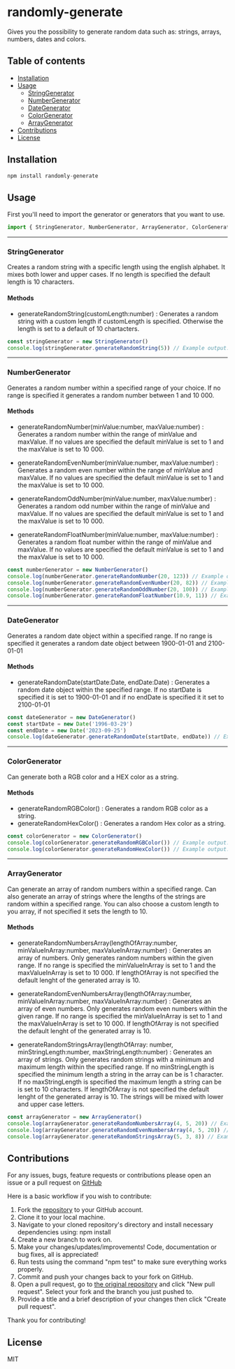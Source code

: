 # randomly-generate
Gives you the possibility to generate random data such as: strings, arrays, numbers, dates and colors.

## Table of contents
- [Installation](#installation)
- [Usage](#usage)
  - [StringGenerator](#stringgenerator)
  - [NumberGenerator](#numbergenerator)
  - [DateGenerator](#dategenerator)
  - [ColorGenerator](#colorgenerator)
  - [ArrayGenerator](#arraygenerator)
- [Contributions](#contributions)
- [License](#license)

## Installation
```javascript
npm install randomly-generate
```

## Usage
First you'll need to import the generator or generators that you want to use.
``` javascript
import { StringGenerator, NumberGenerator, ArrayGenerator, ColorGenerator, DateGenerator } from 'randomly-generate';
```
---
### StringGenerator
Creates a random string with a specific length using the english alphabet. It mixes both lower and upper cases. If no length is specified the default length is 10 characters.

#### Methods
* generateRandomString(customLength:number) : Generates a random string with a custom length if customLength is specified. Otherwise the length is set to a default of 10 chartacters.
```javascript
const stringGenerator = new StringGenerator()
console.log(stringGenerator.generateRandomString(5)) // Example output: "aBcDE"
```
----
### NumberGenerator
Generates a random number within a specified range of your choice. If no range is specified it generates a random number between 1 and 10 000.

#### Methods
* generateRandomNumber(minValue:number, maxValue:number) : Generates a random number within the range of minValue and maxValue. If no values are specified the default minValue is set to 1 and the maxValue is set to 10 000.

* generateRandomEvenNumber(minValue:number, maxValue:number) : Generates a random even number within the range of minValue and maxValue. If no values are specified the default minValue is set to 1 and the maxValue is set to 10 000.

* generateRandomOddNumber(minValue:number, maxValue:number) : Generates a random odd number within the range of minValue and maxValue. If no values are specified the default minValue is set to 1 and the maxValue is set to 10 000.

* generateRandomFloatNumber(minValue:number, maxValue:number) : Generates a random float number within the range of minValue and maxValue. If no values are specified the default minValue is set to 1 and the maxValue is set to 10 000.
```javascript
const numberGenerator = new NumberGenerator()
console.log(numberGenerator.generateRandomNumber(20, 123)) // Example output: 42
console.log(numberGenerator.generateRandomEvenNumber(20, 82)) // Example output: 24
console.log(numberGenerator.generateRandomOddNumber(20, 100)) // Example output: 73
console.log(numberGenerator.generateRandomFloatNumber(10.9, 11)) // Example output: 10.912345678910112
```
---
### DateGenerator
Generates a random date object within a specified range. If no range is specified it generates a random date object between 1900-01-01 and 2100-01-01

#### Methods
* generateRandomDate(startDate:Date, endDate:Date) : Generates a random date object within the specified range. If no startDate is specified it is set to 1900-01-01 and if no endDate is specified it it set to 2100-01-01
```javascript
const dateGenerator = new DateGenerator()
const startDate = new Date('1996-03-29')
const endDate = new Date('2023-09-25')
console.log(dateGenerator.generateRandomDate(startDate, endDate)) // Example output: Mon Nov 17 2008 08:16:28 GMT+0100 (Central European Standard Time)
```
----
### ColorGenerator
Can generate both a RGB color and a HEX color as a string.

#### Methods
* generateRandomRGBColor() : Generates a random RGB color as a string.
* generateRandomHexColor() : Generates a random Hex color as a string.

```javascript
const colorGenerator = new ColorGenerator()
console.log(colorGenerator.generateRandomRGBColor()) // Example output: "rgb(43,124,212)"
console.log(colorGenerator.generateRandomHexColor()) // Example output: "#659df7"
```
----
### ArrayGenerator
Can generate an array of random numbers within a specified range. Can also generate an array of strings where the lengths of the strings are random within a specified range. You can also choose a custom length to you array, if not specified it sets the length to 10.

#### Methods
* generateRandomNumbersArray(lengthOfArray:number, minValueInArray:number, maxValueInArray:number) : Generates an array of numbers. Only generates random numbers within the given range. If no range is specified the minValueInArray is set to 1 and the maxValueInArray is set to 10 000. If lengthOfArray is not specified the default lenght of the generated array is 10.

* generateRandomEvenNumbersArray(lengthOfArray:number, minValueInArray:number, maxValueInArray:number) : Generates an array of even numbers. Only generates random even numbers within the given range. If no range is specified the minValueInArray is set to 1 and the maxValueInArray is set to 10 000. If lengthOfArray is not specified the default lenght of the generated array is 10.

* generateRandomStringsArray(lengthOfArray: number, minStringLength:number, maxStringLength:number) : Generates an array of strings. Only generates random strings with a minimum and maximum length within the specified range. If no minStringLength is specified the minimum length a string in the array can be is 1 character. If no maxStringLength is specified the maximum length a string can be is set to 10 characters. If lengthOfArray is not specified the default lenght of the generated array is 10. The strings will be mixed with lower and upper case letters.

```javascript
const arrayGenerator = new ArrayGenerator()
console.log(arrayGenerator.generateRandomNumbersArray(4, 5, 20)) // Example output: [7, 19, 6, 12]
console.log(arrayGenerator.generateRandomEvenNumbersArray(4, 5, 20)) // Example output: [6, 14, 8, 12]
console.log(arrayGenerator.generateRandomStringsArray(5, 3, 8)) // Example output: ["aXe", "COyFx", "kjHgRsD", "abZ", "abCDeFgH"]
```

## Contributions
For any issues, bugs, feature requests or contributions please open an issue or a pull request on [GitHub](https://github.com/MaxGranberg/randomly-generate)

Here is a basic workflow if you wish to contribute:
1. Fork the [repository](https://github.com/MaxGranberg/randomly-generate) to your GitHub account.
2. Clone it to your local machine.
3. Navigate to your cloned repository's directory and install necessary dependencies using: npm install
4. Create a new branch to work on.
5. Make your changes/updates/improvements! Code, documentation or bug fixes, all is appreciated!
6. Run tests using the command "npm test" to make sure everything works properly.
7. Commit and push your changes back to your fork on GitHub.
8. Open a pull request, go to [the original repository](https://github.com/MaxGranberg/randomly-generate) and click "New pull request". Select your fork and the branch you just pushed to.
9. Provide a title and a brief description of your changes then click "Create pull request".

Thank you for contributing!


## License
MIT